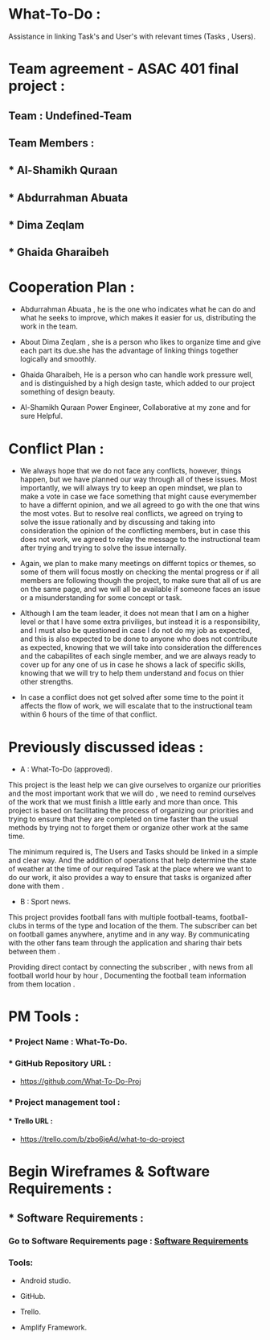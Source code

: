 # What-To-Do :

Assistance in linking Task's and User's with relevant times  (Tasks , Users).

# Team agreement - ASAC 401 final project :

## Team : Undefined-Team 

## Team Members :

## * Al-Shamikh Quraan
## * Abdurrahman Abuata
## * Dima Zeqlam 
## * Ghaida Gharaibeh


# Cooperation Plan :

* Abdurrahman Abuata , he is the one who indicates what he can do and what he seeks to improve, which makes it easier for us, distributing the work in the team.

* About Dima Zeqlam , she is a person who likes to organize time and give each part its due.she has the advantage of linking things together logically and smoothly.

* Ghaida Gharaibeh, He is a person who can handle work pressure well, and is distinguished by a high design taste, which added to our project something of design beauty.

* Al-Shamikh Quraan Power Engineer, Collaborative at my zone and for sure Helpful.


# Conflict Plan :
- We always hope that we do not face any conflicts, however, things happen, but we have planned our way through all of these issues. Most importantly, we will always try to keep an open mindset, we plan to make a vote in case we face something that might cause everymember to have a differnt opinion, and we all agreed to go with the one that wins the most votes. But to resolve real conflicts, we agreed on trying to solve the issue rationally and by discussing and taking into consideration the opinion of the conflicting members, but in case this does not work, we agreed to relay the message to the instructional team after trying and trying to solve the issue internally.

- Again, we plan to make many meetings on differnt topics or themes, so some of them will focus mostly on checking the mental progress or if all members are following though the project, to make sure that all of us are on the same page, and we will all be available if someone faces an issue or a misunderstanding for some concept or task.

- Although I am the team leader, it does not mean that I am on a higher level or that I have some extra priviliges, but instead it is a responsibility, and I must also be questioned in case I do not do my job as expected, and this is also expected to be done to anyone who does not contribute as expected, knowing that we will take into consideration the differences and the cabapilites of each single member, and we are always ready to cover up for any one of us in case he shows a lack of specific skills, knowing that we will try to help them understand and focus on thier other strengths.

- In case a conflict does not get solved after some time to the point it affects the flow of work, we will escalate that to the instructional team within 6 hours of the time of that conflict.


# Previously discussed ideas :
* A :
What-To-Do (approved).

This project is the least help we can give ourselves to organize our priorities and the most important work that we will do , we need to remind ourselves of the work that we must finish a little early and more than once. This project is based on facilitating the process of organizing our priorities and trying to ensure that they are completed on time faster than the usual methods by trying not to forget them or organize other work at the same time.

The minimum required is, The Users and Tasks should be linked in a simple and clear way. And the addition of operations that help determine the state of weather at the time of our required Task at the place where we want to do our work, it also provides a way to ensure that tasks is organized after done with them .

* B :
Sport news.

This project provides football fans with multiple football-teams, football-clubs in terms of the type and location of the them. The subscriber can bet on football games anywhere, anytime and in any way. By communicating with the other fans team through the application and sharing thair bets between them .

Providing direct contact by connecting the subscriber , with news from all football world hour by hour , Documenting the football team information from them location .


# PM Tools :

### * Project Name : What-To-Do.

### * GitHub Repository URL : 

- https://github.com/What-To-Do-Proj

### * Project management tool :

#### * Trello URL : 

- https://trello.com/b/zbo6jeAd/what-to-do-project

# Begin Wireframes & Software Requirements :

## * Software Requirements :

### Go to Software Requirements page : [Software Requirements](requirements.md) 

### Tools:
* Android studio.

* GitHub.

* Trello.

* Amplify Framework.




